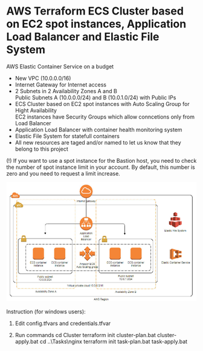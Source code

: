 # AWS Terraform ECS Cluster based on EC2 spot instances, Application Load Balancer and Elastic File System
AWS Elastic Container Service on a budget

* New VPC (10.0.0.0/16)
* Internet Gateway for Internet access
* 2 Subnets in 2 Availability Zones A and B<br>
  Public Subnets A (10.0.0.0/24) and B (10.0.1.0/24) with Public IPs<br>
* ECS Cluster based on EC2 spot instances with Auto Scaling Group for Hight Availability<br>
  EC2 instances have Security Groups which allow conncetions only from Load Balancer<br>
* Application Load Balancer with container health monitoring system
* Elastic File System for statefull containers
* All new resources are taged and/or named to let us know that they belong to this project

(!) If you want to use a spot instance for the Bastion host, you need to check the number of spot instance limit in your account. By default, this number is zero and you need to request a limit increase.

![VPC-Image](https://github.com/georgio-sd/aws-terraform-ecs-cluster/raw/master/aws2.jpg)

Instruction (for windows users):
1. Edit config.tfvars and credentials.tfvar

2. Run commands
cd Cluster
terraform init
cluster-plan.bat
cluster-apply.bat
cd ..\Tasks\nginx
terraform init
task-plan.bat
task-apply.bat
